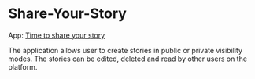 # Share-Your-Story
App: [Time to share your story](https://protected-oasis-05529.herokuapp.com/)

The application allows user to create stories in public or private visibility modes. The stories can be edited, deleted and read by other users on the platform. 
